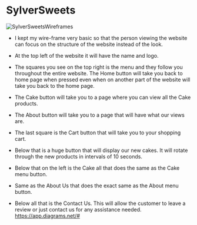 # SylverSweets
![SylverSweetsWireframes](https://user-images.githubusercontent.com/60298467/75905975-b9490900-5dfa-11ea-8f83-a4c7a45fc9d2.jpg)

- I kept my wire-frame very basic so that the person viewing the website can focus on the structure of the website instead of the look. 

- At the top left of the website it will have the name and logo. 

- The squares you see on the top right is the menu and they follow you throughout the entire website. The Home button will take you back to home page when pressed even when on another part of the website will take you back to the home page. 

- The Cake button will take you to a page where you can view all the Cake products.  

- The About button will take you to a page that will have what our views are. 

- The last square is the Cart button that will take you to your shopping cart. 

- Below that is a huge button that will display our new cakes. It will rotate through the new products in intervals of 10 seconds. 
 
- Below that on the left is the Cake all that does the same as the Cake menu button. 

- Same as the About Us that does the exact same as the About menu button. 

- Below all that is the Contact Us. This will allow the customer to leave a review or just contact us for any assistance needed. 
https://app.diagrams.net/#
